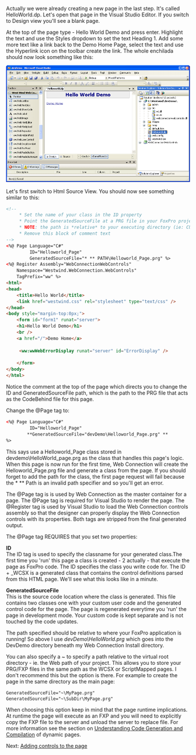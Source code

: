 Actually we were already creating a new page in the last step. It's called HelloWorld.dp. Let's open that page in the Visual Studio Editor. If you switch to Design view you'll see a blank page.

At the top of the page type - Hello World Demo and press enter. Highlight the text and use the Styles dropdown to set the text Heading 1. Add some more text like a link back to the Demo Home Page, select the text and use the Hyperlink icon on the toolbar create the link. The whole enchilada should now look something like this:

![](/images/WebControls/VsNetInitialPageNoControls.png)

Let's first switch to Html Source View. You should now see something similar to this:

```html
<!-- 
     * Set the name of your class in the ID property
     * Point the GeneratedSourceFile at a PRG file in your FoxPro project directory
     * NOTE: the path is *relative* to your executing directory (ie: CURDIR() + GeneratedSourceFile)
     * Remove this block of comment text
-->
<%@ Page Language="C#" 
         ID="Helloworld_Page" 
         GeneratedSourceFile="* ** PATH\Helloworld_Page.prg" %>
<%@ Register Assembly="WebConnectionWebControls" 
    Namespace="Westwind.WebConnection.WebControls"
    TagPrefix="ww" %>
<html>
<head>
    <title>Hello World</title>
    <link href="westwind.css" rel="stylesheet" type="text/css" />
</head>
<body style="margin-top:0px;">
    <form id="form1" runat="server">
    <h1>Hello World Demo</h1>
    <br />
    <a href="/">Demo Home</a>

     <ww:wwWebErrorDisplay runat="server" id="ErrorDisplay" />

    </form>
</body>
</html>
```

Notice the comment at the top of the page which directs you to change the ID and GeneratedSourceFile path, which is the path to the PRG file that acts as the CodeBehind file for this page. 

Change the @Page tag to:

```html
<%@ Page Language="C#" 
         ID="Helloworld_Page" 
        **GeneratedSourceFile="devDemo\Helloworld_Page.prg" ** 
%>
```

This says use a Helloworld_Page class stored in devdemo\HelloWorld_page.prg as the class that handles this page's logic. When this page is now run for the first time, Web Connection will create the Helloworld_Page.prg file and generate a class from the page.  If you should forget to add the path for the class, the first page request will fail because the * ** Path is an invalid path specifier and so you'll get an error.

The @Page tag is is used by Web Connection as the master container for a page. The @Page tag is required for Visual Studio to render the page. The @Register tag is used by Visual Studio to load the Web Connection controls assembly so that the designer can properly display the Web Connection controls with its properties. Both tags are stripped from the final generated output.

The @Page tag REQUIRES that you set two properties:

**ID**  
The ID tag is used to specify the classname for your generated class.The first time you 'run' this page a class is created - 2 actually - that execute the page as FoxPro code. The ID specifies the class you write code for. The ID + _WCSX is a generated class that contains the control definitions parsed from this HTML page. We'll see what this looks like in a minute.

**GeneratedSourceFile**  
This is the source code location where the class is generated. This file contains two classes one with your custom user code and the generated control code for the page. The page is regenerated everytime you 'run' the page in development mode. Your custom code is kept separate and is not touched by the code updates.

The path specified should be relative to where your FoxPro application is running! So above I use *devDemo\HelloWorld.prg* which goes into the DevDemo directory beneath my Web Connection Install directory. 

You can also specify a ~ to specify a path relative to the virtual root directory - ie. the Web path of your project. This allows you to store your PRG/FXP files in the same path as the WCSX or ScriptMapped pages. I don't recommend this but the option is there. For example to create the page in the same directory as the main page:

```foxpro
GeneratedSourceFile="~\MyPage.prg"
GeneratedSourceFile="~\SubDir\MyPage.prg"
```

When choosing this option keep in mind that the page runtime implications. At runtime the page will execute as an FXP and you will need to explicitly copy the FXP file to the server and unload the server to replace file. For more information see the section on [Understanding Code Generation and Compilation](vfps://Topic/_1MD013CTO) of dynamic pages.

Next: [Adding controls to the page](vfps://Topic/_1LY03VJZC)